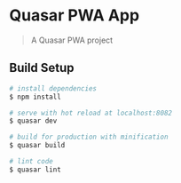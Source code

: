 # Quasar PWA App

> A Quasar PWA project

## Build Setup

``` bash
# install dependencies
$ npm install

# serve with hot reload at localhost:8082
$ quasar dev

# build for production with minification
$ quasar build

# lint code
$ quasar lint
```
